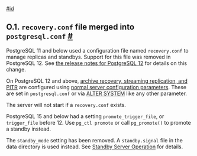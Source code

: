 [#id](#RECOVERY-CONFIG)

## O.1. `recovery.conf` file merged into `postgresql.conf` [#](#RECOVERY-CONFIG)



PostgreSQL 11 and below used a configuration file named `recovery.conf` to manage replicas and standbys. Support for this file was removed in PostgreSQL 12. See [the release notes for PostgreSQL 12](release-prior) for details on this change.

On PostgreSQL 12 and above, [archive recovery, streaming replication, and PITR](continuous-archiving) are configured using [normal server configuration parameters](runtime-config-replication#RUNTIME-CONFIG-REPLICATION-STANDBY). These are set in `postgresql.conf` or via [ALTER SYSTEM](sql-altersystem) like any other parameter.

The server will not start if a `recovery.conf` exists.

PostgreSQL 15 and below had a setting `promote_trigger_file`, or `trigger_file` before 12. Use `pg_ctl promote` or call `pg_promote()` to promote a standby instead.

The `standby_mode` setting has been removed. A `standby.signal` file in the data directory is used instead. See [Standby Server Operation](warm-standby#STANDBY-SERVER-OPERATION) for details.